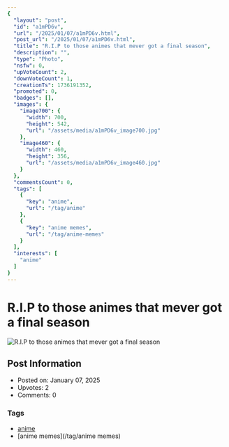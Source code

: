```yaml
---
{
  "layout": "post",
  "id": "a1mPD6v",
  "url": "/2025/01/07/a1mPD6v.html",
  "post_url": "/2025/01/07/a1mPD6v.html",
  "title": "R.I.P to those animes that mever got a final season",
  "description": "",
  "type": "Photo",
  "nsfw": 0,
  "upVoteCount": 2,
  "downVoteCount": 1,
  "creationTs": 1736191352,
  "promoted": 0,
  "badges": [],
  "images": {
    "image700": {
      "width": 700,
      "height": 542,
      "url": "/assets/media/a1mPD6v_image700.jpg"
    },
    "image460": {
      "width": 460,
      "height": 356,
      "url": "/assets/media/a1mPD6v_image460.jpg"
    }
  },
  "commentsCount": 0,
  "tags": [
    {
      "key": "anime",
      "url": "/tag/anime"
    },
    {
      "key": "anime memes",
      "url": "/tag/anime-memes"
    }
  ],
  "interests": [
    "anime"
  ]
}
---
```


# R.I.P to those animes that mever got a final season

![R.I.P to those animes that mever got a final season](/assets/media/a1mPD6v_image700.jpg)

## Post Information

- Posted on: January 07, 2025
- Upvotes: 2
- Comments: 0

### Tags

- [anime](/tag/anime)
- [anime memes](/tag/anime memes)
